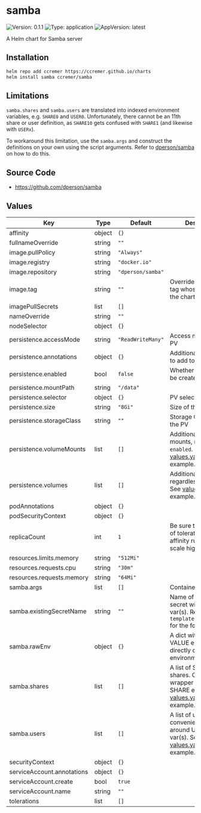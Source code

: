 # samba

![Version: 0.1.1](https://img.shields.io/badge/Version-0.1.1-informational?style=flat-square) ![Type: application](https://img.shields.io/badge/Type-application-informational?style=flat-square) ![AppVersion: latest](https://img.shields.io/badge/AppVersion-latest-informational?style=flat-square)

A Helm chart for Samba server

## Installation

```bash
helm repo add ccremer https://ccremer.github.io/charts
helm install samba ccremer/samba
```
## Limitations

`samba.shares` and `samba.users` are translated into indexed environment variables, e.g. `SHARE0` and `USER0`.
Unfortunately, there cannot be an 11th share or user definition, as `SHARE10` gets confused with `SHARE1` (and likewise with `USERx`).

To workaround this limitation, use the `samba.args` and construct the definitions on your own using the script arguments.
Refer to [dperson/samba](https://github.com/dperson/samba) on how to do this.

## Source Code

* <https://github.com/dperson/samba>

## Values

| Key | Type | Default | Description |
|-----|------|---------|-------------|
| affinity | object | `{}` |  |
| fullnameOverride | string | `""` |  |
| image.pullPolicy | string | `"Always"` |  |
| image.registry | string | `"docker.io"` |  |
| image.repository | string | `"dperson/samba"` |  |
| image.tag | string | `""` | Overrides the image tag whose default is the chart appVersion. |
| imagePullSecrets | list | `[]` |  |
| nameOverride | string | `""` |  |
| nodeSelector | object | `{}` |  |
| persistence.accessMode | string | `"ReadWriteMany"` | Access mode for the PV |
| persistence.annotations | object | `{}` | Additional annotations to add to the PVC |
| persistence.enabled | bool | `false` | Whether a PVC shall be created |
| persistence.mountPath | string | `"/data"` |  |
| persistence.selector | object | `{}` | PV selector |
| persistence.size | string | `"8Gi"` | Size of the PVC |
| persistence.storageClass | string | `""` | Storage Class name of the PV |
| persistence.volumeMounts | list | `[]` | Additional volume mounts, regardless of `enabled`. See [values.yaml](values.yaml) for an example. |
| persistence.volumes | list | `[]` | Additional volumes, regardless of `enabled`. See [values.yaml](values.yaml) for an example. |
| podAnnotations | object | `{}` |  |
| podSecurityContext | object | `{}` |  |
| replicaCount | int | `1` | Be sure to make use of tolerations or affinity rules if you scale higher than 1. |
| resources.limits.memory | string | `"512Mi"` |  |
| resources.requests.cpu | string | `"30m"` |  |
| resources.requests.memory | string | `"64Mi"` |  |
| samba.args | list | `[]` | Container args to pass |
| samba.existingSecretName | string | `""` | Name of an existing secret with USER env var(s). Refer to `templates/secret.yaml` for the format. |
| samba.rawEnv | object | `{}` | A dict with KEY: VALUE entries to directly define environment variables. |
| samba.shares | list | `[]` | A list of Samba shares. Convenience wrapper around SHARE env var(s). See [values.yaml](values.yaml) for an example. |
| samba.users | list | `[]` | A list of users as a convenience wrapper around USER env var(s). See [values.yaml](values.yaml) for an example. |
| securityContext | object | `{}` |  |
| serviceAccount.annotations | object | `{}` |  |
| serviceAccount.create | bool | `true` |  |
| serviceAccount.name | string | `""` |  |
| tolerations | list | `[]` |  |
